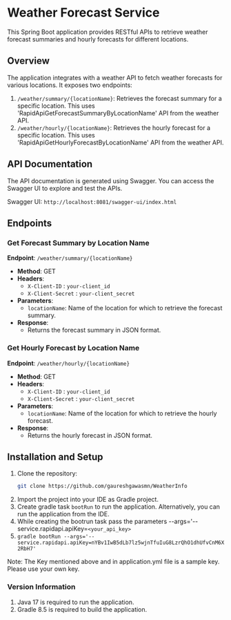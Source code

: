 # Weather Forecast Service

This Spring Boot application provides RESTful APIs to retrieve weather forecast summaries and hourly forecasts for different locations.

## Overview

The application integrates with a weather API to fetch weather forecasts for various locations. It exposes two endpoints:

1. `/weather/summary/{locationName}`: Retrieves the forecast summary for a specific location. This uses 'RapidApiGetForecastSummaryByLocationName' API from the weather API.
2. `/weather/hourly/{locationName}`: Retrieves the hourly forecast for a specific location. This uses 'RapidApiGetHourlyForecastByLocationName' API from the weather API.

## API Documentation

The API documentation is generated using Swagger. You can access the Swagger UI to explore and test the APIs.

Swagger UI: `http://localhost:8081/swagger-ui/index.html`

## Endpoints

### Get Forecast Summary by Location Name

**Endpoint**: `/weather/summary/{locationName}`

- **Method**: GET
- **Headers**:
  - `X-Client-ID` : `your-client_id`
  - `X-Client-Secret` : `your-client_secret`
- **Parameters**:
  - `locationName`: Name of the location for which to retrieve the forecast summary.
- **Response**:
  - Returns the forecast summary in JSON format.

### Get Hourly Forecast by Location Name

**Endpoint**: `/weather/hourly/{locationName}`

- **Method**: GET
- **Headers**:
  - `X-Client-ID` : `your-client_id`
  - `X-Client-Secret` : `your-client_secret`
- **Parameters**:
  - `locationName`: Name of the location for which to retrieve the hourly forecast.
- **Response**:
  - Returns the hourly forecast in JSON format.

## Installation and Setup

1. Clone the repository:
   ```bash
   git clone https://github.com/gaureshgawasmn/WeatherInfo
    ```
2. Import the project into your IDE as Gradle project.
3. Create gradle task `bootRun` to run the application. Alternatively, you can run the application from the IDE.
4. While creating the bootrun task pass the parameters --args='--service.rapidapi.apiKey=`<your_api_key>`
5. `gradle bootRun --args='--service.rapidapi.apiKey=nYBv1IwB5dLb7lz5wjnTfuIuG8LzrQhO1dhUfvCnM6X2RbH7'`


Note: The Key mentioned above and in application.yml file is a sample key. Please use your own key.

### Version Information
1. Java 17 is required to run the application.
2. Gradle 8.5 is required to build the application.
